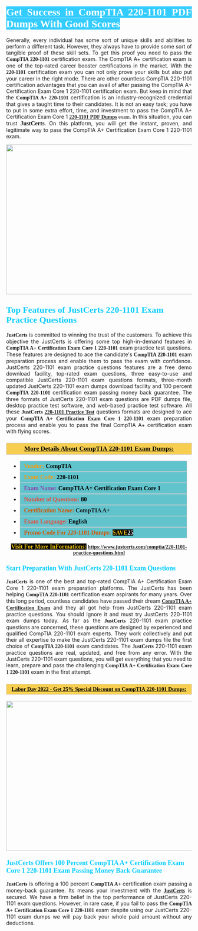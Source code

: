 <h1 style="text-align: justify;"><span style="color:#ffffff;"><span style="font-family:Georgia,serif;"><strong><span style="background-color:#33ccff;">Get Success in CompTIA 220-1101 PDF Dumps With Good Scores</span></strong></span></span></h1>

<p style="text-align: justify;">Generally, every individual has some sort of unique skills and abilities to perform a different task. However, they always have to provide some sort of tangible proof of these skill sets. To get this proof you need to pass the <span style="font-family:Georgia,serif;"><strong>CompTIA 220-1101</strong></span> certification exam. The CompTIA A+ certification exam is one of the top-rated career booster certifications in the market. With the <span style="font-family:Georgia,serif;"><strong> 220-1101</strong></span> certification exam you can not only prove your skills but also put your career in the right mode. There are other countless CompTIA 220-1101 certification advantages that you can avail of after passing the CompTIA A+ Certification Exam Core 1 220-1101 certification exam. But keep in mind that the <span style="font-family:Georgia,serif;"><strong>CompTIA A+ 220-1101</strong></span> certification is an industry-recognized credential that gives a taught time to their candidates. It is not an easy task; you have to put in some extra effort, time, and investment to pass the CompTIA A+ Certification Exam Core 1 <span style="font-family:Georgia,serif;"><strong><a href="https://www.justcerts.com/comptia/220-1101-practice-questions.html">220-1101 PDF Dumps</a> </strong>exam</span>. In this situation, you can trust <span style="font-size:16px;"><span style="font-family:Georgia,serif;"><strong>JustCerts</strong></span></span>. On this platform, you will get the instant, proven, and legitimate way to pass the CompTIA A+ Certification Exam Core 1 220-1101 exam.</p>

<p style="text-align: center;"><a href="https://www.justcerts.com/comptia/220-1101-practice-questions.html"><img alt="" src="https://i.imgur.com/3zmepCe.jpg" style="width: 720px; height: 405px;" /></a></p>

<h2 style="margin-right:0in; margin-left:0in"><span style="color:#00ccff;"><span style="font-family:Georgia,serif;"><strong><span style="font-size:18pt">Top Features of JustCerts 220-1101 Exam Practice Questions</span></strong></span></span></h2>

<p style="text-align: justify;"><span style="font-size:14px;"><span style="font-family:Georgia,serif;"><strong>JustCerts</strong></span></span> is committed to winning the trust of the customers. To achieve this objective the JustCerts is offering some top high-in-demand features in <span style="font-family:Georgia,serif;"><strong>CompTIA A+ Certification Exam Core 1 220-1101</strong></span> exam practice test questions. These features are designed to ace the candidate's <strong><span style="font-family:Georgia,serif;">CompTIA 220-1101</span></strong> exam preparation process and enable them to pass the exam with confidence. JustCerts 220-1101 exam practice questions features are a free demo download facility, top-rated exam questions, three easy-to-use and compatible JustCerts 220-1101 exam questions formats, three-month updated JustCerts 220-1101 exam dumps download facility and 100 percent <span style="font-family:Georgia,serif;"><strong>CompTIA 220-1101</strong></span> certification exam passing money back guarantee. The three formats of JustCerts 220-1101 exam questions are PDF dumps file, desktop practice test software, and web-based practice test software. All these <span style="font-family:Georgia,serif;"><strong>JustCerts</strong></span> <span style="font-family:Georgia,serif;"><a href="https://www.justcerts.com/comptia/220-1101-practice-questions.html"><strong>220-1101 Practice Test</strong></a></span> questions formats are designed to ace your <span style="font-family:Georgia,serif;"><strong>CompTIA A+ Certification Exam Core 1 220-1101</strong></span> exam preparation process and enable you to pass the final CompTIA A+ certification exam with flying scores.</p>

<h3 style="background: #f7ce50; border: 1px solid rgb(204, 204, 204); padding: 5px 10px; text-align: center;"><span style="font-family:Georgia,serif;"><u><u><span style="color:#000000;"><span style="font-size:11pt"><span style="line-height:normal"><b><span style="font-size:13.0pt"><span cambria="">More Details About CompTIA 220-1101 Exam Dumps:</span></span></b></span></span></span></u></u></span></h3>

<ul>
	<li style="margin:0cm 10pt">
	<div style="background:#61c4cd; border: 1px solid rgb(204, 204, 204); padding: 5px 10px; text-align: justify;"><span style="font-family:Georgia,serif;"><span style="font-size:11pt"><span style="line-height:normal"><b><span style="font-size:12.0pt"><span new="" roman="" times=""><span style="color:#f39c12;">Vendor:</span> <span style="color:#000000;">CompTIA</span></span></span></b></span></span></span></div>
	</li>
	<li style="margin:0cm 10pt">
	<div style="background: #61c4cd; border: 1px solid rgb(204, 204, 204); padding: 5px 10px; text-align: justify;"><span style="font-family:Georgia,serif;"><span style="font-size:11pt"><span style="line-height:normal"><b><span style="font-size:12.0pt"><span new="" roman="" times=""><span style="color:#f39c12;">Exam Code:</span> <span style="color:#000000;">220-1101</span></span></span></b></span></span></span></div>
	</li>
	<li style="margin:0cm 10pt">
	<div style="background: #61c4cd; border: 1px solid rgb(204, 204, 204); padding: 5px 10px; text-align: justify;"><span style="font-family:Georgia,serif;"><span style="font-size:11pt"><span style="line-height:normal"><b><span style="font-size:12.0pt"><span new="" roman="" times=""><span style="color:#8e44ad;">Exam Name:</span> <span style="color:#000000;">CompTIA A+ Certification Exam Core 1</span></span></span></b></span></span></span></div>
	</li>
	<li style="margin:0cm 10pt">
	<div style="background: #61c4cd; border: 1px solid rgb(204, 204, 204); padding: 5px 10px;"><span style="font-family:Georgia,serif;"><span style="font-size:11pt"><span style="line-height:normal"><b><span style="font-size:12.0pt"><span new="" roman="" times=""><span style="color:#e74c3c;">Number of Questions:</span><span style="color:#000000;"><span style="color:#f1c40f;"> </span>80</span></span></span></b></span></span></span></div>
	</li>
	<li style="margin:0cm 10pt">
	<div style="background: #61c4cd; border: 1px solid rgb(204, 204, 204); padding: 5px 10px; text-align: justify;"><span style="font-family:Georgia,serif;"><span style="font-size:11pt"><span style="line-height:normal"><b><span style="font-size:12.0pt"><span new="" roman="" times=""><span style="color:#d35400;">Certification Name:</span> CompTIA A+</span></span></b></span></span></span></div>
	</li>
	<li style="margin:0cm 10pt">
	<div style="background: #61c4cd; border: 1px solid rgb(204, 204, 204); padding: 5px 10px; text-align: justify;"><span style="font-family:Georgia,serif;"><span style="font-size:11pt"><span style="line-height:normal"><b><span style="font-size:12.0pt"><span new="" roman="" times=""><span style="color:#e74c3c;">Exam Language:</span> <span style="color:#000000;">English</span></span></span></b></span></span></span></div>
	</li>
	<li style="margin:0cm 10pt">
	<div style="background: #61c4cd; border: 1px solid rgb(204, 204, 204); padding: 5px 10px;"><span style="font-family:Georgia,serif;"><span style="font-size:11pt"><span style="line-height:normal"><b><span style="font-size:12.0pt"><span new="" roman="" times=""><span style="color:#d35400;">Promo Code For 220-1101 Dumps:</span><span style="color:#f1c40f;"> <span style="background-color:#000000;">SAVE</span></span><span style="color:#ffffff;"><span style="background-color:#000000;">25</span></span></span></span></b></span></span></span></div>
	</li>
</ul>

<p style="text-align: center;"><span style="font-family:Georgia,serif;"><strong><span style="font-size:16px;"><span style="color:#f1c40f;"><span style="background-color:#000000;">Visit For More InFormations:</span></span></span> <a href="https://www.justcerts.com/comptia/220-1101-practice-questions.html">https://www.justcerts.com/comptia/220-1101-practice-questions.html</a></strong></span></p>

<h3 style="margin-right:0in; margin-left:0in"><span style="color:#00ccff;"><span style="font-family:Georgia,serif;"><strong><span style="font-size:13.5pt">Start Preparation With JustCerts 220-1101 Exam Questions</span></strong></span></span></h3>

<p style="text-align: justify;"><span style="font-family:Georgia,serif;"><strong>JustCerts</strong></span> is one of the best and top-rated CompTIA A+ Certification Exam Core 1 220-1101 exam preparation platforms. The JustCerts has been helping <span style="font-family:Georgia,serif;"><strong>CompTIA 220-1101</strong></span> certification exam aspirants for many years. Over this long period, countless candidates have passed their dream <a href="https://www.justcerts.com/comptia/comptia-a-certification-exams.html"><span style="font-family:Georgia,serif;"><strong>CompTIA A+ Certification Exam</strong></span></a> and they all got help from JustCerts 220-1101 exam practice questions. You should ignore it and must try JustCerts 220-1101 exam dumps today. As far as the <span style="font-family:Georgia,serif;"><strong>JustCerts</strong></span> 220-1101 exam practice questions are concerned, these questions are designed by experienced and qualified CompTIA 220-1101 exam experts. They work collectively and put their all expertise to make the JustCerts 220-1101 exam dumps file the first choice of <strong><span style="font-family:Georgia,serif;">CompTIA 220-1101</span></strong> exam candidates. The <span style="font-family:Georgia,serif;"><strong>JustCerts</strong></span> 220-1101 exam practice questions are real, updated, and free from any error. With the JustCerts 220-1101 exam questions, you will get everything that you need to learn, prepare and pass the challenging <span style="font-family:Georgia,serif;"><strong>CompTIA A+ Certification Exam Core 1 220-1101</strong></span> exam in the first attempt.</p>

<h3 style="background: rgb(247, 206, 80); border: 1px solid rgb(204, 204, 204); padding: 5px 10px; text-align: center;"><span style="font-family:Georgia,serif;"><u><span style="color:#000000;"><span style="font-size:11pt;"><span style="line-height:normal;"><b><span cambria="">Labor Day 2022 - Get 25% Special Discount on CompTIA 220-1101 Dumps:</span></b></span></span></span></u></span></h3>

<p style="text-align: center;"><a href="https://www.justcerts.com/comptia/220-1101-practice-questions.html"><img alt="" src="https://i.imgur.com/fQyYzMS.jpg" style="width: 720px; height: 405px;" /></a></p>

<h3 style="margin-right:0in; margin-left:0in"><span style="color:#00ccff;"><span style="font-family:Georgia,serif;"><strong><span style="font-size:13.5pt">JustCerts Offers 100 Percent CompTIA A+ Certification Exam Core 1 220-1101 Exam Passing Money Back Guarantee</span></strong></span></span></h3>

<p style="text-align: justify;"><span style="font-family:Georgia,serif;"><strong>JustCerts</strong></span> is offering a 100 percent <span style="font-family:Georgia,serif;"><strong>CompTIA A+</strong></span> certification exam passing a money-back guarantee. Its means your investment with the <a href="https://www.justcerts.com/"><span style="font-size:14px;"><span style="font-family:Georgia,serif;"><strong>JustCerts</strong></span></span></a> is secured. We have a firm belief in the top performance of JustCerts 220-1101 exam questions. However, in rare case, if you fail to pass the <span style="font-family:Georgia,serif;"><strong>CompTIA A+ Certification Exam Core 1 220-1101</strong></span> exam despite using our JustCerts 220-1101 exam dumps we will pay back your whole paid amount without any deductions.</p>
